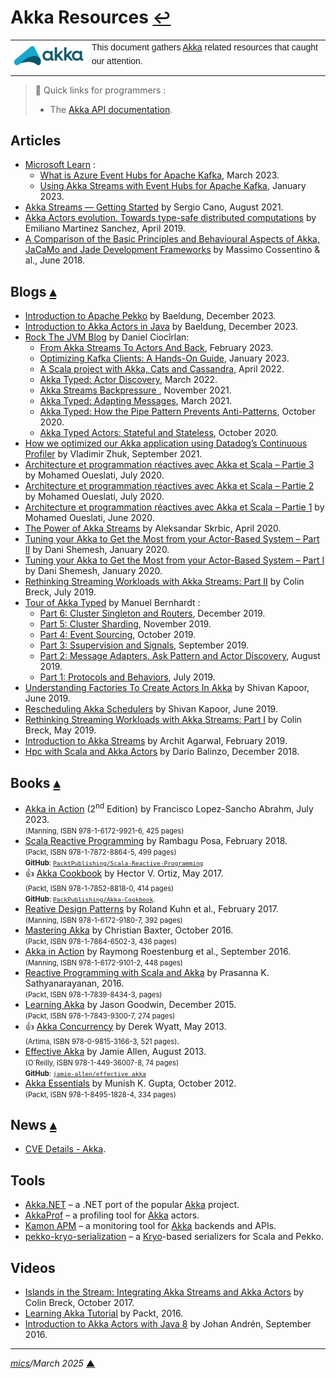 # <span id="top">Akka Resources</span> <span style="font-size:90%;">[↩](README.md#top)</span>

<table style="font-family:Helvetica,Arial;line-height:1.6;">
  <tr>
  <td style="border:0;padding:0 10px 0 0;;min-width:120px;"><a href="https://akka.io/" rel="external"><img src="docs/images/akka.svg" width="120" alt="Akka"/></a></td>
  <td style="border:0;padding:0;vertical-align:text-top;">This document gathers <a href="https://akka.io/" rel="external">Akka</a> related resources that caught our attention.
  </td>
  </tr>
</table>

> **:mag_right:** Quick links for programmers :
> - The [Akka API documentation](https://doc.akka.io/api/akka/current/index.html).

## <span id="articles">Articles</span>

- [Microsoft Learn](https://learn.microsoft.com/en-us/) :
  - [What is Azure Event Hubs for Apache Kafka](https://learn.microsoft.com/en-us/azure/event-hubs/azure-event-hubs-kafka-overview), March 2023.
  - [Using Akka Streams with Event Hubs for Apache Kafka](https://learn.microsoft.com/en-us/azure/event-hubs/event-hubs-kafka-akka-streams-tutorial), January 2023.
- [Akka Streams — Getting Started][article_cano] by Sergio Cano, August 2021.
- [Akka Actors evolution. Towards type-safe distributed computations](https://www.bbva.com/en/innovation/akka-actors-evolution-type-safe-distributed-computations/) by Emiliano Martinez Sanchez, April 2019.
- [A Comparison of the Basic Principles and Behavioural Aspects of Akka, JaCaMo and Jade Development Frameworks][article_cossentino] by Massimo Cossentino &amp; al., June 2018.

## <span id="blogs">Blogs</span> [**&#x25B4;**](#top)

- [Introduction to Apache Pekko](https://www.baeldung.com/scala/apache-pekko) by Baeldung, December 2023.
- [Introduction to Akka Actors in Java](https://www.baeldung.com/akka-actors-java) by Baeldung, December 2023.
- [Rock The JVM Blog](https://blog.rockthejvm.com/)  by Daniel Ciocîrlan:
  - [From Akka Streams To Actors And Back][blog_rockthejvm_streams], February 2023.
  - [Optimizing Kafka Clients: A Hands-On Guide][blog_rockthejvm_optimizing], January 2023.
  - [A Scala project with Akka, Cats and Cassandra][blog_rockthejvm_cassandra], April 2022.
  - [Akka Typed: Actor Discovery][blog_rockthejvm_discovery], March 2022.
  - [Akka Streams Backpressure ][blog_rockthejvm_backpressure], November 2021.
  - [Akka Typed: Adapting Messages][blog_rockthejvm_adapter], March 2021.
  - [Akka Typed: How the Pipe Pattern Prevents Anti-Patterns][blog_rockthejvm_pipe], October 2020.
  - [Akka Typed Actors: Stateful and Stateless][blog_rockthejvm_stateful], October 2020.
- [How we optimized our Akka application using Datadog’s Continuous Profiler][blog_zhuk] by Vladimir Zhuk, September 2021.
- [Architecture et programmation réactives avec Akka et Scala – Partie 3][blog_oueslati_3] by Mohamed Oueslati, July 2020.
- [Architecture et programmation réactives avec Akka et Scala – Partie 2][blog_oueslati_2] by Mohamed Oueslati, July 2020.
- [Architecture et programmation réactives avec Akka et Scala – Partie 1][blog_oueslati_1] by Mohamed Oueslati, June 2020.
- [The Power of Akka Streams][blog_skrbic_power] by Aleksandar Skrbic, April 2020.
- [Tuning your Akka to Get the Most from your Actor-Based System – Part II][blog_shemesh2] by Dani Shemesh, January 2020.
- [Tuning your Akka to Get the Most from your Actor-Based System – Part I][blog_shemesh1] by Dani Shemesh, January 2020.
- [Rethinking Streaming Workloads with Akka Streams: Part II][blog_breck_2] by Colin Breck, July 2019.
- [Tour of Akka Typed](https://manuel.bernhardt.io/posts/) by Manuel Bernhardt :
  - [Part 6: Cluster Singleton and Routers](https://manuel.bernhardt.io/2019/12/03/tour-of-akka-typed-cluster-singleton-and-routers/), December 2019.
  - [Part 5: Cluster Sharding](https://manuel.bernhardt.io/2019/11/09/tour-of-akka-typed-cluster-sharding/), November 2019.
  - [Part 4: Event Sourcing](https://manuel.bernhardt.io/2019/10/07/tour-of-akka-typed-event-sourcing/), October 2019.
  - [Part 3: Ssupervision and Signals](https://manuel.bernhardt.io/2019/09/05/tour-of-akka-typed-supervision-and-signals/), September 2019.
  - [Part 2: Message Adapters, Ask Pattern and Actor Discovery](https://manuel.bernhardt.io/2019/08/07/tour-of-akka-typed-message-adapters-ask-pattern-and-actor-discovery/), August 2019.
  - [Part 1: Protocols and Behaviors](https://manuel.bernhardt.io/2019/07/11/tour-of-akka-typed-protocols-and-behaviors/), July 2019.
- [Understanding Factories To Create Actors In Akka](http://www.shivamkapoor.com/blogs/technology/2019/06/25/understanding-factories-to-create-actors-in-akka/) by Shivan Kapoor, June 2019.
- [Rescheduling Akka Schedulers](http://www.shivamkapoor.com/blogs/technology/2019/06/15/rescheduling-akka-schedulers/) by Shivan Kapoor, June 2019.
- [Rethinking Streaming Workloads with Akka Streams: Part I][blog_breck] by Colin Breck, May 2019.
- [Introduction to Akka Streams][blog_agarwal] by Archit Agarwal, February 2019.
- [Hpc with Scala and Akka Actors][blog_balinzo] by Dario Balinzo, December 2018.

<!--=======================================================================-->

## <span id="books">Books</span> [**&#x25B4;**](#top)

- [Akka in Action][book_abraham] (2<sup>nd</sup> Edition) by Francisco Lopez-Sancho Abrahm, July 2023.<br/><span style="font-size:80%;">(Manning, ISBN 978-1-6172-9921-6, 425 pages)</span>
- [Scala Reactive Programming][book_posa] by Rambagu Posa, February 2018.<br/><span style="font-size:80%;">(Packt, ISBN 978-1-7872-8864-5, 499 pages)<br/><b>GitHub</b>: <a href="https://github.com/packtpublishing/scala-reactive-programming"><code>PacktPublishing/Scala-Reactive-Programming</code></a></span>
- &#128077; [Akka Cookbook][book_ortiz] by Hector V. Ortiz, May 2017.<br/><span style="font-size:80%;">(Packt, ISBN 978-1-7852-8818-0, 414 pages)<br/><b>GitHub</b>: [`PackPublishing/Akka-Cookbook`](https://github.com/PacktPublishing/Akka-Cookbook).</span>
- [Reative Design Patterns][book_kuhn] by Roland Kuhn et al., February 2017.</br><span style="font-size:80%;">(Manning, ISBN 978-1-6172-9180-7, 392 pages)</span>
- [Mastering Akka][book_baxter] by Christian Baxter, October 2016.<br/><span style="font-size:80%;">(Packt, ISBN 978-1-7864-6502-3, 436 pages)</span>
- [Akka in Action][book_roestenburg] by Raymong Roestenburg et al., September 2016.<br/><span style="font-size:80%;">(Manning, ISBN 978-1-6172-9101-2, 448 pages)</span>
- [Reactive Programming with Scala and Akka][book_sathy] by Prasanna K. Sathyanarayanan, 2016.<br/><span style="font-size:80%;">(Packt, ISBN 978-1-7839-8434-3, pages)</span>
- [Learning Akka][book_goodwin] by Jason Goodwin, December 2015.<br/><span style="font-size:80%;">(Packt, ISBN 978-1-7843-9300-7, 274 pages)</span>
- &#128077; [Akka Concurrency][book_wyatt] by Derek Wyatt, May 2013.<br/><span style="font-size:80%;">(Artima, ISBN 978-0-9815-3166-3, 521 pages)</span>.
- [Effective Akka][book_allen] by Jamie Allen, August 2013.<br/><span style="font-size:80%;">(O`Reilly, ISBN 978-1-449-36007-8, 74 pages)<br/><b>GitHub</b>: <a href="https://github.com/jamie-allen/effective_akka"><code>jamie-allen/effective_akka</code></a></span>
- [Akka Essentials][book_gupta] by Munish K. Gupta, October 2012.<br/><span style="font-size:80%;">(Packt, ISBN 978-1-8495-1828-4, 334 pages)</span>

## <span id="news">News</span> [**&#x25B4;**](#top)

- [CVE Details - Akka](https://www.cvedetails.com/google-search-results.php?q=Akka&sa=Search).

## <span id="tools">Tools</span>

- [Akka.NET](https://github.com/akkadotnet/akka.net) &ndash;  a .NET port of the popular [Akka] project.
- [AkkaProf](https://www.dag.inf.usi.ch/software/akkaprof) &ndash; a profiling tool for [Akka] actors.
- [Kamon APM](https://kamon.io/solutions/monitoring-for-akka/) &ndash; a monitoring tool for [Akka] backends and APIs.
- [pekko-kryo-serialization](https://github.com/altoo-ag/pekko-kryo-serialization) &ndash; a [Kryo](https://github.com/EsotericSoftware/kryo)-based serializers for Scala and Pekko.

## <span id="videos">Videos</span>

- [Islands in the Stream: Integrating Akka Streams and Akka Actors][video_breck] by Colin Breck, October 2017.
- [Learning Akka Tutorial](https://www.youtube.com/playlist?list=PLTgRMOcmRb3O_bU_p12FTYS7mEYeyzZ6G) by Packt, 2016.
- [Introduction to Akka Actors with Java 8](https://www.youtube.com/watch?v=7phNrU8DyWA) by Johan Andrén, September 2016.

***

*[mics](https://lampwww.epfl.ch/~michelou/)/March 2025* [**&#9650;**](#top)
<span id="bottom">&nbsp;</span>

<!-- href links -->

[akka]: https://akka.io/
[article_cano]: https://medium.com/@canosergio90/akka-streams-getting-started-32b5ebc60604
[article_cossentino]: https://ceur-ws.org/Vol-2215/
[blog_agarwal]: https://arcagarwal.medium.com/introduction-to-akka-streams-5155bd070e37
[blog_balinzo]: https://dariobalinzo.medium.com/hpc-with-scala-and-akka-actors-38e43aa87634
[blog_breck]: https://blog.colinbreck.com/rethinking-streaming-workloads-with-akka-streams-part-i/
[blog_breck_2]: https://blog.colinbreck.com/rethinking-streaming-workloads-with-akka-streams-part-ii/
[blog_oueslati_1]: https://blog.soat.fr/2020/06/architecture-et-programmation-reactives-avec-akka-et-scala-partie-1/
[blog_oueslati_2]: https://blog.soat.fr/2020/07/architecture-et-programmation-reactives-avec-akka-et-scala-partie-2/
[blog_oueslati_3]: https://blog.soat.fr/2020/07/architecture-et-programmation-reactives-avec-akka-et-scala-partie-3/
[blog_rockthejvm_adapter]: https://blog.rockthejvm.com/akka-message-adapter/
[blog_rockthejvm_backpressure]: https://blog.rockthejvm.com/akka-streams-backpressure/
[blog_rockthejvm_cassandra]: https://blog.rockthejvm.com/akka-cassandra-project/
[blog_rockthejvm_discovery]: https://blog.rockthejvm.com/akka-actor-discovery/
[blog_rockthejvm_optimizing]: https://blog.rockthejvm.com/optimizing-kafka-clients-a-hands-on-guide/
[blog_rockthejvm_pipe]: https://blog.rockthejvm.com/pipe-pattern/
[blog_rockthejvm_stateful]: https://blog.rockthejvm.com/stateful-stateless-actors/
[blog_rockthejvm_streams]: https://blog.rockthejvm.com/akkastreams-to-actors-and-back/
[blog_shemesh1]: https://www.fyber.com/engineering/tuning-your-akka-to-get-the-most-from-your-actor-based-system-part-i/
[blog_shemesh2]: https://www.fyber.com/engineering/tuning-your-akka-to-get-the-most-from-your-actor-based-system-part-ii/
[blog_skrbic_power]: https://aleksandarskrbic.github.io/power-of-akka-streams/
[blog_zhuk]: https://www.datadoghq.com/blog/engineering/how-we-optimized-our-akka-application-using-datadogs-continuous-profiler/
[book_abraham]: https://www.manning.com/books/akka-in-action-second-edition
[book_allen]: https://www.oreilly.com/library/view/effective-akka/9781449360061/
[book_baxter]: https://www.packtpub.com/product/mastering-akka/9781786465023
[book_goodwin]: https://www.packtpub.com/product/learning-akka/9781784393007
[book_kuhn]: https://www.manning.com/books/reactive-design-patterns
[book_gupta]: https://www.packtpub.com/product/akka-essentials/9781849518284
[book_ortiz]: https://www.packtpub.com/product/akka-cookbook/9781785288180
[book_posa]: https://www.packtpub.com/product/scala-reactive-programming/9781787288645
[book_roestenburg]: https://www.manning.com/books/akka-in-action
[book_sathy]: https://www.abebooks.com/servlet/BookDetailsPL?bi=31094581086
[book_wyatt]: https://www.artima.com/shop/akka_concurrency
[video_breck]: https://youtu.be/qaiwalDyayA
